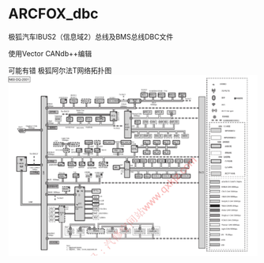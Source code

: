 # ARCFOX_dbc
极狐汽车IBUS2（信息域2）总线及BMS总线DBC文件

使用Vector CANdb++编辑

可能有错
极狐阿尔法T网络拓扑图
![](https://github.com/qwec01/ARCFOX_dbc/raw/main/5.74.3%E7%BD%91%E7%BB%9C%E6%8B%93%E6%89%91_%E5%B8%A6%E6%B3%A8%E9%87%8A.jpg)

